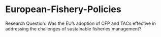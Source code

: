 # European-Fishery-Policies
Research Question: Was the EU’s adoption of CFP and TACs effective in addressing the challenges of sustainable fisheries management?
